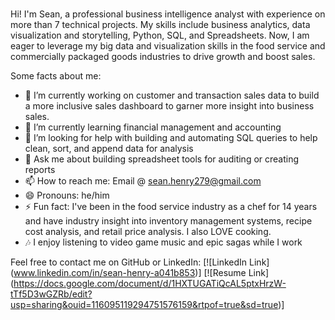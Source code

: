 ### 
<p align='left'>Hi! I'm Sean, a professional business intelligence analyst with experience on more than 7 technical projects. My skills include business analytics, data visualization and storytelling, Python, SQL, and Spreadsheets. Now, I am eager to leverage my big data and visualization skills in the food service and commercially packaged goods industries to drive growth and boost sales.

  Some facts about me:

- 🔭 I’m currently working on customer and transaction sales data to build a more inclusive sales dashboard to garner more insight into business sales. 
- 🌱 I’m currently learning financial management and accounting
- 🤔 I’m looking for help with building and automating SQL queries to help clean, sort, and append data for analysis
- 💬 Ask me about building spreadsheet tools for auditing or creating reports
- 📫 How to reach me: Email @ sean.henry279@gmail.com
- 😄 Pronouns: he/him
- ⚡ Fun fact: I've been in the food service industry as a chef for 14 years and have industry insight into inventory management systems, recipe cost analysis, and retail price analysis. I also LOVE cooking.
- 🎶 I enjoy listening to video game music and epic sagas while I work

Feel free to contact me on GitHub or LinkedIn:
[![LinkedIn Link] (www.linkedin.com/in/sean-henry-a041b853)]
[![Resume Link] (https://docs.google.com/document/d/1HXTUGATiQcAL5ptxHrzW-tTf5D3wGZRb/edit?usp=sharing&ouid=116095119294751576159&rtpof=true&sd=true)] 

<!--
**CaramelKatfish/CaramelKatfish** is a ✨ _special_ ✨ repository because its `README.md` (this file) appears on your GitHub profile.
-->
